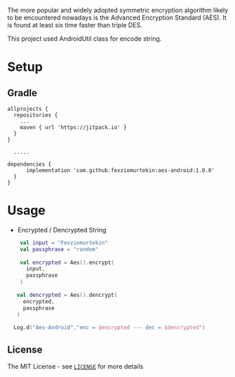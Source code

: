 The more popular and widely adopted symmetric encryption algorithm likely to be encountered nowadays is the Advanced Encryption Standard (AES). It is found at least six time faster than triple DES.

This project used AndroidUtil class for encode string.
# Setup
## Gradle
```Gradle
allprojects {
  repositories {
    ...
    maven { url 'https://jitpack.io' }
  }
}
  
  .....

dependencies {
      implementation 'com.github.fevziomurtekin:aes-android:1.0.0'
  }
}
```

# Usage
- Encrypted / Dencrypted String
```Kotlin
    val input = "Fevziomurtekin"
    val passphrase = "random"
   
    val encrypted = Aes().encrypt(
      input,
      passphrase
    )
   
   val dencrypted = Aes().dencrypt(
     encrypted,
     passphrase
   )
   
  Log.d("Aes-Android","enc = $encrypted --- dec = $dencrypted")
```


## License
The MIT License - see [`LICENSE`](LICENSE) for more details
